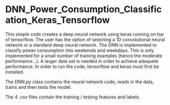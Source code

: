 # DNN_Power_Consumption_Classification_Keras_Tensorflow
This simple code creates a deep neural network using keras running on top of tensorflow. The user has the option of selecting a 1D convolutional neural network or a standard deep neural network. The DNN is implemented to classify power consumption into weekends and weekdays. This is only implemented for a small number of training examples (hence the moderate performance...). A larger data set is needed in order to achieve adaquete performance. In order to run the code, tensorflow and keras must first be installed.

The DNN.py class contains the neural network code, reads in the data, trains and then tests the model.

The 4 .csv files contain the training / testing features and labels.
